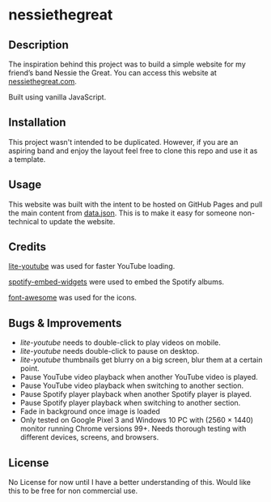 # nessiethegreat

## Description

The inspiration behind this project was to build a simple website for my friend’s band Nessie the Great. You can access this website at [nessiethegreat.com](https://www.nessiethegreat.com).

Built using vanilla JavaScript.

## Installation

This project wasn't intended to be duplicated. However, if you are an aspiring band and enjoy the layout feel free to clone this repo and use it as a template.

## Usage

This website was built with the intent to be hosted on GitHub Pages and pull the main content from [data.json](./data/data.json). This is to make it easy for someone non-technical to update the website.

## Credits

[lite-youtube](https://github.com/paulirish/lite-youtube-embed) was used for faster YouTube loading.

[spotify-embed-widgets](https://developer.spotify.com/documentation/widgets/generate/embed/) were used to embed the Spotify albums.

[font-awesome](https://fontawesome.com/v4/icons/) was used for the icons.

## Bugs & Improvements

- *lite-youtube* needs to double-click to play videos on mobile.
- *lite-youtube* needs double-click to pause on desktop.
- *lite-youtube* thumbnails get blurry on a big screen, blur them at a certain point.
- Pause YouTube video playback when another YouTube video is played.
- Pause YouTube video playback when switching to another section.
- Pause Spotify player playback when another Spotify player is played.
- Pause Spotify player playback when switching to another section.
- Fade in background once image is loaded
- Only tested on Google Pixel 3 and Windows 10 PC with (2560 × 1440) monitor running Chrome versions 99+. Needs thorough testing with different devices, screens, and browsers.

## License

No License for now until I have a better understanding of this. Would like this to be free for non commercial use.